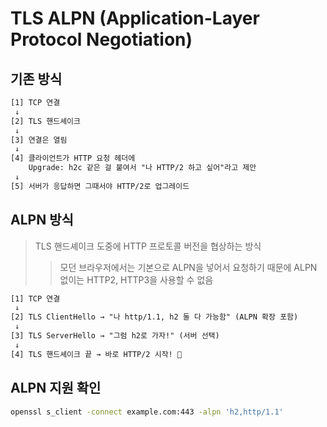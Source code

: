 # TLS ALPN (Application-Layer Protocol Negotiation)

## 기존 방식

```txt
[1] TCP 연결
 ↓
[2] TLS 핸드셰이크
 ↓
[3] 연결은 열림
 ↓
[4] 클라이언트가 HTTP 요청 헤더에
    Upgrade: h2c 같은 걸 붙여서 "나 HTTP/2 하고 싶어"라고 제안
 ↓
[5] 서버가 응답하면 그때서야 HTTP/2로 업그레이드
```

## ALPN 방식

> TLS 핸드셰이크 도중에 HTTP 프로토콜 버전을 협상하는 방식
>
> > 모던 브라우저에서는 기본으로 ALPN을 넣어서 요청하기 때문에 ALPN 없이는 HTTP2, HTTP3을 사용할 수 없음

```txt
[1] TCP 연결
 ↓
[2] TLS ClientHello → "나 http/1.1, h2 둘 다 가능함" (ALPN 확장 포함)
 ↓
[3] TLS ServerHello → "그럼 h2로 가자!" (서버 선택)
 ↓
[4] TLS 핸드셰이크 끝 → 바로 HTTP/2 시작! 🚀
```

## ALPN 지원 확인

```sh
openssl s_client -connect example.com:443 -alpn 'h2,http/1.1'
```
